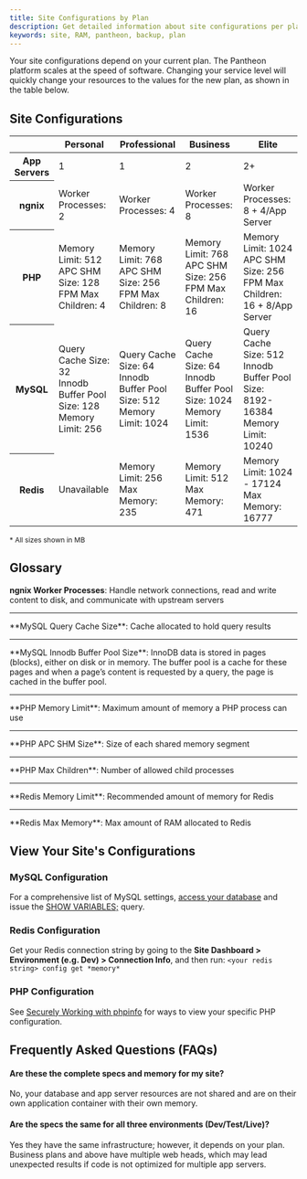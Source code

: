 ```yaml
---
title: Site Configurations by Plan
description: Get detailed information about site configurations per plan.
keywords: site, RAM, pantheon, backup, plan
---
```

Your site configurations depend on your current plan. The Pantheon platform scales at the speed of software. Changing your service level will quickly change your resources to the values for the new plan, as shown in the table below.

## Site Configurations

<table class="table table-condensed table-bordered">
    <thead class="thead-inverse">
      <tr>
        <th scope="row" class="thead-inverse"></th>
        <th>Personal</th>
        <th>Professional</th>
        <th>Business</th>
        <th>Elite</th>
      </tr>
    </thead>
    <tbody>
      <tr>
        <th scope="row" class="thead-inverse">App Servers</th>
        <td>1</td>
        <td>1</td>
        <td>2</td>
        <td>2+</td>
      </tr>
      <tr>
        <th scope="row" class="thead-inverse">ngnix</th>
        <td>Worker Processes: 2</td>
        <td>Worker Processes: 4</td>
        <td>Worker Processes: 8</td>
        <td>Worker Processes: 8 + 4/App Server</td>
      </tr>
      <tr>
        <th scope="row" class="thead-inverse">PHP</th>
        <td>Memory Limit: 512<br>APC SHM Size: 128<br>FPM Max Children: 4</td>
        <td>Memory Limit: 768<br>APC SHM Size: 256<br>FPM Max Children: 8</td>
        <td>Memory Limit: 768<br>APC SHM Size: 256<br>FPM Max Children: 16</td>
        <td>Memory Limit: 1024<br>APC SHM Size: 256<br>FPM Max Children: 16 + 8/App Server</td>
      </tr>
      <tr>
        <th scope="row" class="thead-inverse">MySQL</th>
        <td>Query Cache Size: 32<br>Innodb Buffer Pool Size: 128<br>Memory Limit: 256<br></td>
        <td>Query Cache Size: 64<br>Innodb Buffer Pool Size: 512<br>Memory Limit: 1024</td>
        <td>Query Cache Size: 64<br>Innodb Buffer Pool Size: 1024<br>Memory Limit: 1536</td>
        <td>Query Cache Size: 512<br>Innodb Buffer Pool Size: 8192-16384<br>Memory Limit: 10240</td>
      </tr>
      <tr>
        <th scope="row" class="thead-inverse">Redis</th>
        <td>Unavailable</td>
        <td>Memory Limit: 256<br>Max Memory: 235</td>
        <td>Memory Limit: 512<br>Max Memory: 471</td>
        <td>Memory Limit: 1024 - 17124<br>Max Memory: 16777</td>
      </tr>
    </tbody>
  </table>
  <tr> <p style="font-size:12px"> * All sizes shown in MB </p style>

## Glossary

**ngnix Worker Processes**: Handle network connections, read and write content to disk, and communicate with upstream servers
<hr>   
**MySQL Query Cache Size**: Cache allocated to hold query results
<hr>
**MySQL Innodb Buffer Pool Size**: InnoDB data is stored in pages (blocks), either on disk or in memory. The buffer pool is a cache for these pages and when a page’s content is requested by a query, the page is cached in the buffer pool.  
<hr>
**PHP Memory Limit**: Maximum amount of memory a PHP process can use
<hr>
**PHP APC SHM Size**: Size of each shared memory segment   
<hr>
**PHP Max Children**: Number of allowed child processes
<hr>
**Redis Memory Limit**: Recommended amount of memory for Redis
<hr>
**Redis Max Memory**: Max amount of RAM allocated to Redis  

## View Your Site's Configurations

### MySQL Configuration
For a comprehensive list of MySQL settings, [access your database](https://pantheon.io/docs/articles/local/accessing-mysql-databases/) and issue the [SHOW VARIABLES;](http://dev.mysql.com/doc/refman/5.0/en/show-variables.html) query.

### Redis Configuration
Get your Redis connection string by going to the **Site Dashboard > Environment (e.g. Dev) > Connection Info**, and then run: `<your redis string> config get *memory*`

### PHP Configuration
 See [Securely Working with phpinfo](https://pantheon.io/docs/articles/sites/secure-phpinfo/#method-1-(drupal)) for ways to view your specific PHP configuration.

## Frequently Asked Questions (FAQs)

#### Are these the complete specs and memory for my site?   
No, your database and app server resources are not shared and are on their own application container with their own memory.

#### Are the specs the same for all three environments (Dev/Test/Live)?  
Yes they have the same infrastructure; however, it depends on your plan. Business plans and above have multiple web heads, which may lead unexpected results if code is not optimized for multiple app servers.
